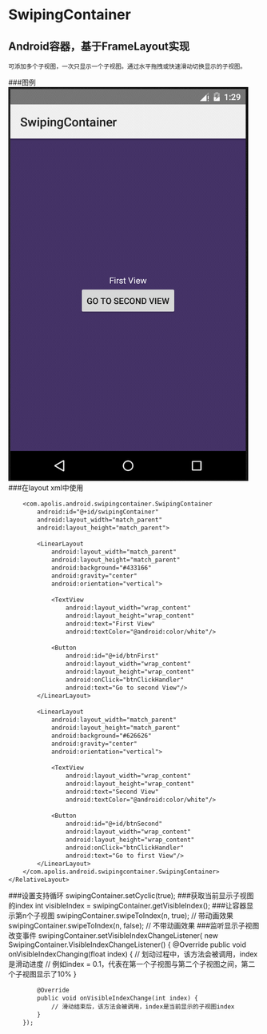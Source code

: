 SwipingContainer
=================================== 
Android容器，基于FrameLayout实现
-----------------------------------
    可添加多个子视图，一次只显示一个子视图。通过水平拖拽或快速滑动切换显示的子视图。
###图例
![image](https://raw.githubusercontent.com/apoliszk/SwipingContainer/master/demo.gif)
###在layout xml中使用
    <RelativeLayout xmlns:android="http://schemas.android.com/apk/res/android"
                    android:layout_width="match_parent"
                    android:layout_height="match_parent">
    
        <com.apolis.android.swipingcontainer.SwipingContainer
            android:id="@+id/swipingContainer"
            android:layout_width="match_parent"
            android:layout_height="match_parent">
    
            <LinearLayout
                android:layout_width="match_parent"
                android:layout_height="match_parent"
                android:background="#433166"
                android:gravity="center"
                android:orientation="vertical">
    
                <TextView
                    android:layout_width="wrap_content"
                    android:layout_height="wrap_content"
                    android:text="First View"
                    android:textColor="@android:color/white"/>
    
                <Button
                    android:id="@+id/btnFirst"
                    android:layout_width="wrap_content"
                    android:layout_height="wrap_content"
                    android:onClick="btnClickHandler"
                    android:text="Go to second View"/>
            </LinearLayout>
    
            <LinearLayout
                android:layout_width="match_parent"
                android:layout_height="match_parent"
                android:background="#626626"
                android:gravity="center"
                android:orientation="vertical">
    
                <TextView
                    android:layout_width="wrap_content"
                    android:layout_height="wrap_content"
                    android:text="Second View"
                    android:textColor="@android:color/white"/>
    
                <Button
                    android:id="@+id/btnSecond"
                    android:layout_width="wrap_content"
                    android:layout_height="wrap_content"
                    android:onClick="btnClickHandler"
                    android:text="Go to first View"/>
            </LinearLayout>
        </com.apolis.android.swipingcontainer.SwipingContainer>
    </RelativeLayout>
###设置支持循环
    swipingContainer.setCyclic(true);
###获取当前显示子视图的index
    int visibleIndex = swipingContainer.getVisibleIndex();
###让容器显示第n个子视图
    swipingContainer.swipeToIndex(n, true); // 带动画效果
    swipingContainer.swipeToIndex(n, false); // 不带动画效果
###监听显示子视图改变事件
    swipingContainer.setVisibleIndexChangeListener(
        new SwipingContainer.VisibleIndexChangeListener() {
            @Override
            public void onVisibleIndexChanging(float index) {
                // 划动过程中，该方法会被调用，index是滑动进度
                // 例如index = 0.1，代表在第一个子视图与第二个子视图之间，第二个子视图显示了10%
            }
        
            @Override
            public void onVisibleIndexChange(int index) {
                // 滑动结束后，该方法会被调用，index是当前显示的子视图index
            }
        });
